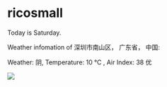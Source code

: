 # ricosmall

Today is Saturday.

Weather infomation of 深圳市南山区， 广东省， 中国: 

Weather: 阴, Temperature: 10 ℃ , Air Index: 38 优

<img src="https://github-readme-stats.vercel.app/api?username=ricosmall&show_icons=true" />
